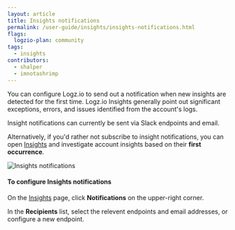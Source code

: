```yaml
---
layout: article
title: Insights notifications
permalink: /user-guide/insights/insights-notifications.html
flags:
  logzio-plan: community
tags:
  - insights
contributors:
  - shalper
  - imnotashrimp
---
```


You can configure Logz.io to send out a notification when new insights are detected for the first time. 
Logz.io Insights generally point out significant exceptions, errors, and issues identified from the account's logs. 

Insight notifications can currently be sent via Slack endpoints and email.  

Alternatively, if you'd rather not subscribe to insight notifications, you can open [Insights](https://app.logz.io/#/dashboard/insights) and investigate account insights based on their **first occurrence**. 


![Insights notifications](https://dytvr9ot2sszz.cloudfront.net/logz-docs/insights/insight-endpoints.png)



#### To configure Insights notifications

On the [Insights](https://app.logz.io/#/dashboard/insights) page, click **Notifications** on the upper-right corner. 

In the **Recipients** list, select the relevent endpoints and email addresses, or configure a new endpoint. 

